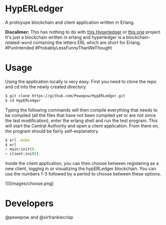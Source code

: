 # HypERLedger
A protoyupe blockchain and client application written in Erlang.

**Discalimer:** This has nothing to do with [this Hyperledger](https://www.hyperledger.org/) or [this one](https://www.ibm.com/blockchain/hyperledger) project. It's just a blockchain written in erlang and hyperledger is a blockchain-related-word containing the letters ERL which are short for Erlang. #PunIntended #ProbablyLessFunnyThanWeThought 

# Usage
Using the application locally is very easy. First you need to clone the repo and cd into the newly created directory.
```bash
$ git clone https://github.com/Pewepow/HypERLedger.git
$ cd HypERLedger
```
Typing the following commands will then compile everything that needs to be compiled (all the files that have not been compiled yet or are not since the last modification), enter the erlang shell and run the test program. This will start the Central Authority and open a client application. From there on, the program should be fairly self-explanatory.

```bash
$ erl -make
$ erl
> main:init().
> client:init().
```

Inside the client application, you can then choose between registering as a new client, logging in or visualizing the hypERLedger blockchain. You can use the numbers 1-3 followed by a period to choose between these options. 

!()[images/choose.png]


# Developers
@pewepow and @sirfrankiecrisp
